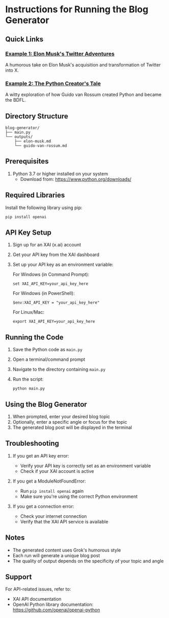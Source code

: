 # Instructions for Running the Blog Generator

## Quick Links

### [Example 1: Elon Musk's Twitter Adventures](blog-generator/outputs/elon-musk.md)
A humorous take on Elon Musk's acquisition and transformation of Twitter into X.

### [Example 2: The Python Creator's Tale](blog-generator/outputs/guido-van-rossum.md)
A witty exploration of how Guido van Rossum created Python and became the BDFL.

## Directory Structure
```
blog-generator/
├── main.py
└── outputs/
    ├── elon-musk.md
    └── guido-van-rossum.md
```


## Prerequisites
1. Python 3.7 or higher installed on your system
   - Download from: https://www.python.org/downloads/

## Required Libraries
Install the following library using pip:
```
pip install openai
```

## API Key Setup
1. Sign up for an XAI (x.ai) account
2. Get your API key from the XAI dashboard
3. Set up your API key as an environment variable:

   For Windows (in Command Prompt):
   ```
   set XAI_API_KEY=your_api_key_here
   ```

   For Windows (in PowerShell):
   ```
   $env:XAI_API_KEY = "your_api_key_here"
   ```

   For Linux/Mac:
   ```
   export XAI_API_KEY=your_api_key_here
   ```

## Running the Code
1. Save the Python code as `main.py`
2. Open a terminal/command prompt
3. Navigate to the directory containing `main.py`
4. Run the script:

   ```
   python main.py
   ```

## Using the Blog Generator
1. When prompted, enter your desired blog topic
2. Optionally, enter a specific angle or focus for the topic
3. The generated blog post will be displayed in the terminal

## Troubleshooting
1. If you get an API key error:
   - Verify your API key is correctly set as an environment variable
   - Check if your XAI account is active

2. If you get a ModuleNotFoundError:
   - Run `pip install openai` again
   - Make sure you're using the correct Python environment

3. If you get a connection error:
   - Check your internet connection
   - Verify that the XAI API service is available

## Notes
- The generated content uses Grok's humorous style
- Each run will generate a unique blog post
- The quality of output depends on the specificity of your topic and angle

## Support
For API-related issues, refer to:
- XAI API documentation
- OpenAI Python library documentation: https://github.com/openai/openai-python
